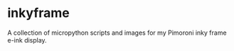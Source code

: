 # inkyframe
A collection of micropython scripts and images for my Pimoroni inky frame e-ink display.
